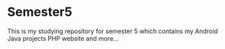 # Semester5
This is my studying repository for semester 5 which contains my Android Java projects PHP website and more...
